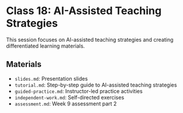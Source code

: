 # Class 18: AI-Assisted Teaching Strategies

This session focuses on AI-assisted teaching strategies and creating differentiated learning materials.

## Materials

- `slides.md`: Presentation slides
- `tutorial.md`: Step-by-step guide to AI-assisted teaching strategies
- `guided-practice.md`: Instructor-led practice activities
- `independent-work.md`: Self-directed exercises
- `assessment.md`: Week 9 assessment part 2